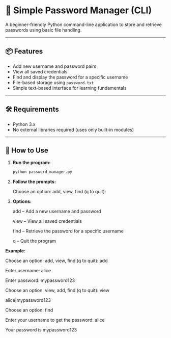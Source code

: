 # 🔐 Simple Password Manager (CLI)

A beginner-friendly Python command-line application to store and retrieve passwords using basic file handling.

---

## 📦 Features

- Add new username and password pairs
- View all saved credentials
- Find and display the password for a specific username
- File-based storage using `password.txt`
- Simple text-based interface for learning fundamentals

---

## 🛠 Requirements

- Python 3.x
- No external libraries required (uses only built-in modules)

---

## 🚀 How to Use

1. **Run the program:**

   ```bash
   python password_manager.py

2. **Follow the prompts:**

   Choose an option: add, view, find (q to quit):

2. **Options:**

   add – Add a new username and password

   view – View all saved credentials

   find – Retrieve the password for a specific username

   q – Quit the program

**Example:**

   Choose an option: add, view, find (q to quit): add

   Enter username: alice

   Enter password: mypassword123


   Choose an option: view, add, find (q to quit): view

   alice|mypassword123


   Choose an option: find

   Enter your username to get the password: alice

   Your password is mypassword123




